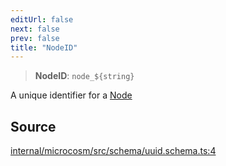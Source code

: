 ```yaml
---
editUrl: false
next: false
prev: false
title: "NodeID"
---
```


> **NodeID**: ```node_${string}```

A unique identifier for a [Node](../../../../../../microcosm/type-aliases/node)

## Source

[internal/microcosm/src/schema/uuid.schema.ts:4](https://github.com/nodenogg-in/alpha-p2p/blob/e7369be/internal/microcosm/src/schema/uuid.schema.ts#L4)
